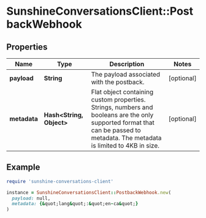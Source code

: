 # SunshineConversationsClient::PostbackWebhook

## Properties

| Name | Type | Description | Notes |
| ---- | ---- | ----------- | ----- |
| **payload** | **String** | The payload associated with the postback. | [optional] |
| **metadata** | **Hash&lt;String, Object&gt;** | Flat object containing custom properties. Strings, numbers and booleans  are the only supported format that can be passed to metadata. The metadata is limited to 4KB in size.  | [optional] |

## Example

```ruby
require 'sunshine-conversations-client'

instance = SunshineConversationsClient::PostbackWebhook.new(
  payload: null,
  metadata: {&quot;lang&quot;:&quot;en-ca&quot;}
)
```

